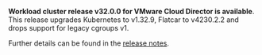 **Workload cluster release v32.0.0 for VMware Cloud Director is available**. This release upgrades Kubernetes to v1.32.9, Flatcar to v4230.2.2 and drops support for legacy cgroups v1.

Further details can be found in the [release notes](https://docs.giantswarm.io/changes/workload-cluster-releases-cloud-director/releases/cloud-director-32.0.0).
